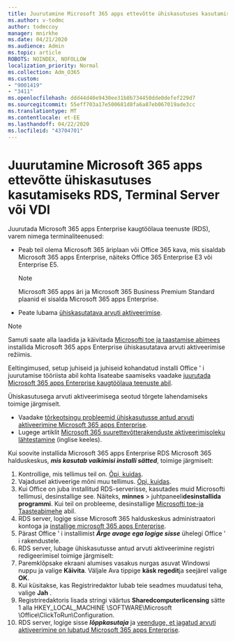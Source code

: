 ```yaml
---
title: Juurutamine Microsoft 365 apps ettevõtte ühiskasutuses kasutamiseks RDS, Terminal Server või VDI
ms.author: v-todmc
author: todmccoy
manager: mnirkhe
ms.date: 04/21/2020
ms.audience: Admin
ms.topic: article
ROBOTS: NOINDEX, NOFOLLOW
localization_priority: Normal
ms.collection: Adm_O365
ms.custom:
- "9001419"
- "3411"
ms.openlocfilehash: ddd44d40e9430ee31b8b734450dde0defef229d7
ms.sourcegitcommit: 55eff703a17e500681d8fa6a87eb067019ade3cc
ms.translationtype: MT
ms.contentlocale: et-EE
ms.lasthandoff: 04/22/2020
ms.locfileid: "43704701"
---
```

# <a name="deploying-microsoft-365-apps-for-enterprise-for-shared-use-on-rds-terminal-server-or-vdi"></a>Juurutamine Microsoft 365 apps ettevõtte ühiskasutuses kasutamiseks RDS, Terminal Server või VDI

Juurutada Microsoft 365 apps Enterprise kaugtöölaua teenuste (RDS), varem nimega terminaliteenused:
- Peab teil olema Microsoft 365 äriplaan või Office 365 kava, mis sisaldab Microsoft 365 apps Enterprise, näiteks Office 365 Enterprise E3 või Enterprise E5.
   > [!NOTE] 
   > Microsoft 365 apps äri ja Microsoft 365 Business Premium Standard plaanid ei sisalda Microsoft 365 apps Enterprise.
- Peate lubama [ühiskasutatava arvuti aktiveerimise](https://docs.microsoft.com/DeployOffice/overview-of-shared-computer-activation-for-office-365-proplus).

> [!NOTE]
> Samuti saate alla laadida ja käivitada [Microsofti toe ja taastamise abimees](https://aka.ms/SaRA_OfficeSCA_M365Portal) installida Microsoft 365 apps Enterprise ühiskasutatava arvuti aktiveerimise režiimis.

Eeltingimused, setup juhiseid ja juhiseid kohandatud installi Office ' i juurutamise tööriista abil kohta lisateabe saamiseks vaadake [juurutada Microsoft 365 apps Enterprise kaugtöölaua teenuste abil](https://docs.microsoft.com/DeployOffice/deploy-office-365-proplus-by-using-remote-desktop-services).

Ühiskasutusega arvuti aktiveerimisega seotud tõrgete lahendamiseks toimige järgmiselt.
- Vaadake [tõrkeotsingu probleemid ühiskasutusse antud arvuti aktiveerimine Microsoft 365 apps Enterprise](https://docs.microsoft.com/DeployOffice/troubleshoot-issues-with-shared-computer-activation-for-office-365-proplus).
- Lugege artiklit [Microsoft 365 suurettevõtterakenduste aktiveerimisoleku lähtestamine](https://go.microsoft.com/fwlink/?linkid=2109218) (inglise keeles).

Kui soovite installida Microsoft 365 apps Enterprise RDS Microsoft 365 halduskeskus, ***mis kasutab vaikimisi installi sätted***, toimige järgmiselt:

1.    Kontrollige, mis tellimus teil on. [Õpi, kuidas](https://docs.microsoft.com/office365/admin/admin-overview/what-subscription-do-i-have).
2.    Vajadusel aktiveerige mõni muu tellimus. [Õpi, kuidas](https://docs.microsoft.com/office365/admin/subscriptions-and-billing/switch-to-a-different-plan).
3.    Kui Office on juba installitud RDS-serverisse, kasutades muid Microsofti tellimusi, desinstallige see. Näiteks, **minnes** > juhtpaneeli**desinstallida programmi**. Kui teil on probleeme, desinstallige [Microsofti toe-ja Taasteabimehe](https://aka.ms/SARA-OfficeUninstall-Alchemy) abil.
4.    RDS server, logige sisse Microsoft 365 halduskeskus administraatori kontoga ja [installige microsoft 365 apps Enterprise](https://portal.office.com/OLS/MySoftware.aspx).
5.    Pärast Office ' i installimist ***Ärge avage ega logige sisse*** ühelegi Office ' i rakendustele.
6.    RDS server, lubage ühiskasutusse antud arvuti aktiveerimine registri redigeerimisel toimige järgmiselt:
   1. Paremklõpsake ekraani alumises vasakus nurgas asuvat Windowsi nuppu ja valige **Käivita**. Väljale Ava tippige **käsk regedit**ja seejärel valige **OK**.
   2. Kui küsitakse, kas Registriredaktor lubab teie seadmes muudatusi teha, valige **Jah** .
   3. Registriredaktoris lisada stringi väärtus **Sharedcomputerlicensing** sätte 1 alla HKEY_LOCAL_MACHINE \SOFTWARE\Microsoft \Office\ClickToRun\Configuration.
   4. RDS server, logige sisse ***lõppkasutaja*** ja [veenduge, et jagatud arvuti aktiveerimine on lubatud Microsoft 365 apps Enterprise](https://docs.microsoft.com/DeployOffice/troubleshoot-issues-with-shared-computer-activation-for-office-365-proplus#verify-that-activation-for-office-365-proplus-succeeded).

